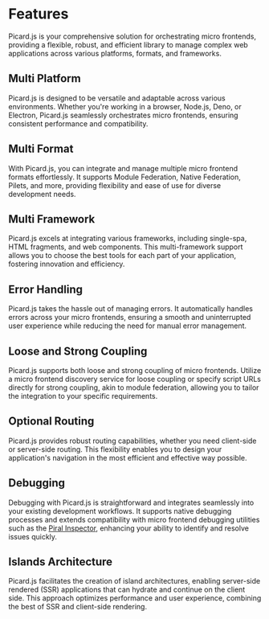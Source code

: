 # Features

Picard.js is your comprehensive solution for orchestrating micro frontends, providing a flexible, robust, and efficient library to manage complex web applications across various platforms, formats, and frameworks.

## Multi Platform

Picard.js is designed to be versatile and adaptable across various environments. Whether you're working in a browser, Node.js, Deno, or Electron, Picard.js seamlessly orchestrates micro frontends, ensuring consistent performance and compatibility.

## Multi Format

With Picard.js, you can integrate and manage multiple micro frontend formats effortlessly. It supports Module Federation, Native Federation, Pilets, and more, providing flexibility and ease of use for diverse development needs.

## Multi Framework

Picard.js excels at integrating various frameworks, including single-spa, HTML fragments, and web components. This multi-framework support allows you to choose the best tools for each part of your application, fostering innovation and efficiency.

## Error Handling

Picard.js takes the hassle out of managing errors. It automatically handles errors across your micro frontends, ensuring a smooth and uninterrupted user experience while reducing the need for manual error management.

## Loose and Strong Coupling

Picard.js supports both loose and strong coupling of micro frontends. Utilize a micro frontend discovery service for loose coupling or specify script URLs directly for strong coupling, akin to module federation, allowing you to tailor the integration to your specific requirements.

## Optional Routing

Picard.js provides robust routing capabilities, whether you need client-side or server-side routing. This flexibility enables you to design your application's navigation in the most efficient and effective way possible.

## Debugging

Debugging with Picard.js is straightforward and integrates seamlessly into your existing development workflows. It supports native debugging processes and extends compatibility with micro frontend debugging utilities such as the [Piral Inspector](https://github.com/smapiot/piral-inspector), enhancing your ability to identify and resolve issues quickly.

## Islands Architecture

Picard.js facilitates the creation of island architectures, enabling server-side rendered (SSR) applications that can hydrate and continue on the client side. This approach optimizes performance and user experience, combining the best of SSR and client-side rendering.
